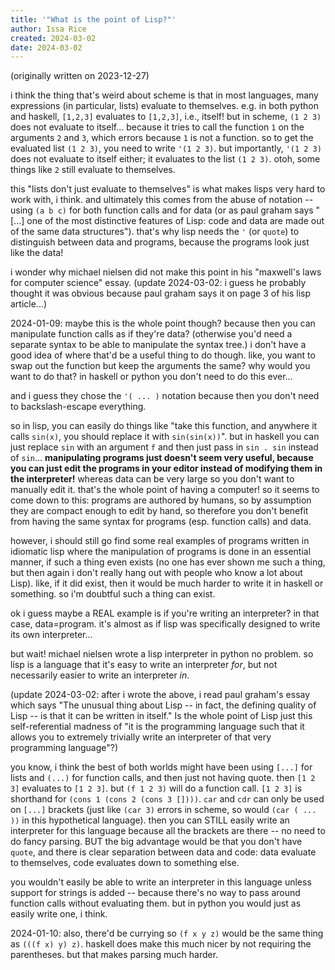 ```yaml
---
title: '"What is the point of Lisp?"'
author: Issa Rice
created: 2024-03-02
date: 2024-03-02
---
```


(originally written on 2023-12-27)

i think the thing that's weird about scheme is that in most languages, many expressions (in particular, lists) evaluate to themselves. e.g. in both python and haskell, `[1,2,3]` evaluates to `[1,2,3]`, i.e., itself! but in scheme, `(1 2 3)` does not evaluate to itself... because it tries to call the function `1` on the arguments `2` and `3`, which errors because `1` is not a function. so to get the evaluated list `(1 2 3)`, you need to write `'(1 2 3)`. but importantly, `'(1 2 3)` does not evaluate to itself either; it evaluates to the list `(1 2 3)`. otoh, some things like `2` still evaluate to themselves.

this "lists don't just evaluate to themselves" is what makes lisps very hard to work with, i think. and ultimately this comes from the abuse of notation -- using `(a b c)` for both function calls and for data (or as paul graham says "\[...] one of the most distinctive features of Lisp: code and data are made out of the same data structures"). that's why lisp needs the `'` (or `quote`) to distinguish between data and programs, because the programs look just like the data!

i wonder why michael nielsen did not make this point in his "maxwell's laws for computer science" essay. (update 2024-03-02: i guess he probably thought it was obvious because paul graham says it on page 3 of his lisp article...)

2024-01-09: maybe this is the whole point though? because then you can manipulate function calls as if they're data? (otherwise you'd need a separate syntax to be able to manipulate the syntax tree.) i don't have a good idea of where that'd be a useful thing to do though. like, you want to swap out the function but keep the arguments the same? why would you want to do that? in haskell or python you don't need to do this ever...

and i guess they chose the `'( ... )` notation because then you don't need to backslash-escape everything.

so in lisp, you can easily do things like "take this function, and anywhere it calls `sin(x)`, you should replace it with `sin(sin(x))`". but in haskell you can just replace `sin` with an argument `f` and then just pass in `sin . sin` instead of `sin`... **manipulating programs just doesn't seem very useful, because you can just edit the programs in your editor instead of modifying them in the interpreter!** whereas data can be very large so you don't want to manually edit it. that's the whole point of having a computer! so it seems to come down to this: programs are authored by humans, so by assumption they are compact enough to edit by hand, so therefore you don't benefit from having the same syntax for programs (esp. function calls) and data.

however, i should still go find some real examples of programs written in idiomatic lisp where the manipulation of programs is done in an essential manner, if such a thing even exists (no one has ever shown me such a thing, but then again i don't really hang out with people who know a lot about Lisp). like, if it did exist, then it would be much harder to write it in haskell or something. so i'm doubtful such a thing can exist.

ok i guess maybe a REAL example is if you're writing an interpreter? in that case, data=program. it's almost as if lisp was specifically designed to write its own interpreter...

but wait! michael nielsen wrote a lisp interpreter in python no problem. so lisp is a language that it's easy to write an interpreter _for_, but not necessarily easier to write an interpreter _in_.

(update 2024-03-02: after i wrote the above, i read paul graham's essay which says "The unusual thing about Lisp -- in fact, the defining quality of Lisp -- is that it can be written in itself." Is the whole point of Lisp just this self-referential madness of "it is the programming language such that it allows you to extremely trivially write an interpreter of that very programming language"?)

you know, i think the best of both worlds might have been using `[...]` for lists and `(...)` for function calls, and then just not having quote. then `[1 2 3]` evaluates to `[1 2 3]`. but `(f 1 2 3)` will do a function call. `[1 2 3]` is shorthand for `(cons 1 (cons 2 (cons 3 [])))`. `car` and `cdr` can only be used on `[...]` brackets (just like `(car 3)` errors in scheme, so would `(car ( ... ))` in this hypothetical language). then you can STILL easily write an interpreter for this language because all the brackets are there -- no need to do fancy parsing. BUT the big advantage would be that you don't have `quote`, and there is clear separation between data and code: data evaluate to themselves, code evaluates down to something else.

you wouldn't easily be able to write an interpreter in this language unless support for strings is added -- because there's no way to pass around function calls without evaluating them. but in python you would just as easily write one, i think.

2024-01-10: also, there'd be currying so `(f x y z)` would be the same thing as `(((f x) y) z)`. haskell does make this much nicer by not requiring the parentheses. but that makes parsing much harder.